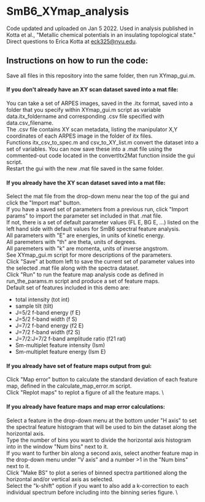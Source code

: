 # SmB6_XYmap_analysis
Code updated and uploaded on Jan 5 2022.
Used in analysis published in Kotta et al., "Metallic chemical potentials in an insulating topological state." \
Direct questions to Erica Kotta at eck325@nyu.edu.

## Instructions on how to run the code:

Save all files in this repository into the same folder, then run XYmap_gui.m.

#### If you don't already have an XY scan dataset saved into a mat file: 
You can take a set of ARPES images, saved in the .itx format, saved into a folder that you specify within XYmap_gui.m script as variable data.itx_foldername and corresponding .csv file specified with data.csv_filename. \
The .csv file contains XY scan metadata, listing the manipulator X,Y coordinates of each ARPES image in the folder of itx files. \
Functions itx_csv_to_spec.m and csv_to_XY_list.m convert the dataset into a set of variables. You can now save these into a .mat file using the commented-out code located in the convertItx2Mat function inside the gui script. \
Restart the gui with the new .mat file saved in the same folder. 

#### If you already have the XY scan dataset saved into a mat file: 
Select the mat file from the drop-down menu near the top of the gui and click the "Import mat" button. \
If you have a saved set of parameters from a previous run, click "Import params" to import the parameter set included in that .mat file. \
If not, there is a set of default parameter values (FL E, BG E, ...) listed on the left hand side with default values for SmB6 spectral feature analysis. \
All parameters with "E" are energies, in units of kinetic energy. \
All paremeters with "th" are theta, units of degrees. \
All paremeters with "k" are momenta, units of inverse angstrom. \
See XYmap_gui.m script for more descriptions of the parameters. \
Click "Save" at bottom left to save the current set of parameter values into the selected .mat file along with the spectra dataset. \
Click "Run" to run the feature map analysis code as defined in run_the_params.m script and produce a set of feature maps. \
Default set of features included in this demo are: 
- total intensity (tot int)
- sample tilt (tilt)
- J=5/2 f-band energy (f E)
- J=5/2 f-band width (f S)
- J=7/2 f-band energy (f2 E) 
- J=7/2 f-band width (f2 S) 
- J=7/2:J=7/2 f-band amplitude ratio (f21 rat)
- Sm-multiplet feature intensity (Ism)
- Sm-multiplet feature energy (Ism E)

#### If you already have set of feature maps output from gui: 
Click "Map error" button to calculate the standard deviation of each feature map, defined in the calculate_map_error.m script. \
Click "Replot maps" to replot a figure of all the feature maps. \

#### If you already have feature maps and map error calculations: 
Select a feature in the drop-down menu at the bottom under "H axis" to set the spectral feature histogram that will be used to bin the dataset along the horizontal axis. \
Type the number of bins you want to divide the horizontal axis histogram into in the window "Num bins" next to it. \
If you want to further bin along a second axis, select another feature map in the drop-down menu under "V axis" and a number >1 in the "Num bins" next to it. \
Click "Make BS" to plot a series of binned spectra partitioned along the horizontal and/or vertical axis as selected. \
Select the "k-shift" option if you want to also add a k-correction to each individual spectrum before including into the binning series figure. \

